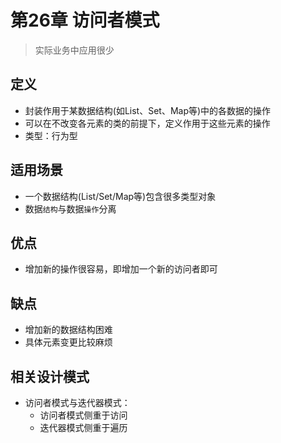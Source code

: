 # 第26章 访问者模式
> 实际业务中应用很少
## 定义
+ 封装作用于某数据结构(如List、Set、Map等)中的各数据的操作
+ 可以在不改变各元素的类的前提下，定义作用于这些元素的操作
+ 类型：行为型

## 适用场景
+ 一个数据结构(List/Set/Map等)包含很多类型对象
+ 数据`结构`与数据`操作`分离

## 优点
+ 增加新的操作很容易，即增加一个新的访问者即可

## 缺点
+ 增加新的数据结构困难
+ 具体元素变更比较麻烦

## 相关设计模式
+ 访问者模式与迭代器模式：
  + 访问者模式侧重于访问
  + 迭代器模式侧重于遍历